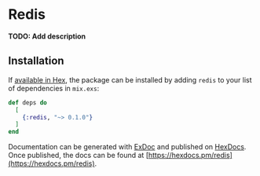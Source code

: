 # Redis

**TODO: Add description**

## Installation

If [available in Hex](https://hex.pm/docs/publish), the package can be installed
by adding `redis` to your list of dependencies in `mix.exs`:

```elixir
def deps do
  [
    {:redis, "~> 0.1.0"}
  ]
end
```

Documentation can be generated with [ExDoc](https://github.com/elixir-lang/ex_doc)
and published on [HexDocs](https://hexdocs.pm). Once published, the docs can
be found at [https://hexdocs.pm/redis](https://hexdocs.pm/redis).


